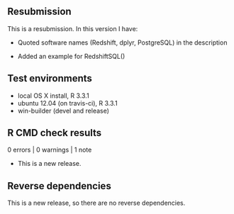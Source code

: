## Resubmission
This is a resubmission. In this version I have:

* Quoted software names (Redshift, dplyr, PostgreSQL) in the description

* Added an example for RedshiftSQL()

## Test environments
* local OS X install, R 3.3.1
* ubuntu 12.04 (on travis-ci), R 3.3.1
* win-builder (devel and release)

## R CMD check results

0 errors | 0 warnings | 1 note

* This is a new release.

## Reverse dependencies

This is a new release, so there are no reverse dependencies.
